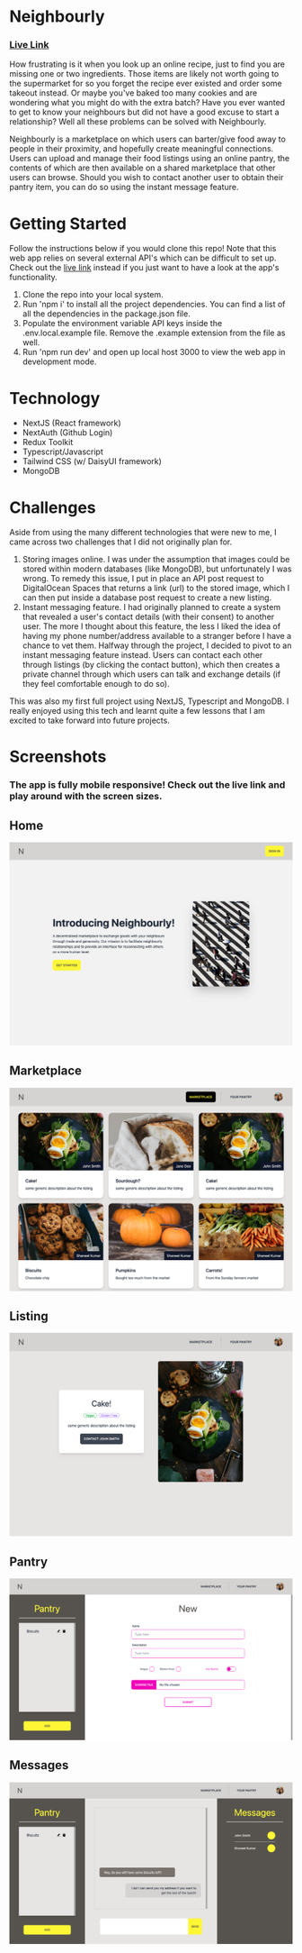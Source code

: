 <!--
This is a [Next.js](https://nextjs.org/) project bootstrapped with [`create-next-app`](https://github.com/vercel/next.js/tree/canary/packages/create-next-app).

## Getting Started

First, run the development server:

```bash
npm run dev
# or
yarn dev
```
Open [http://localhost:3000](http://localhost:3000) with your browser to see the result.
-->

# Neighbourly

### [Live Link](https://neighbourly.vercel.app/)

How frustrating is it when you look up an online recipe, just to find you are missing one or two ingredients. Those items are likely not worth going to the supermarket for so you forget the recipe ever existed and order some takeout instead. Or maybe you've baked too many cookies and are wondering what you might do with the extra batch? Have you ever wanted to get to know your neighbours but did not have a good excuse to start a relationship? Well all these problems can be solved with Neighbourly.

Neighbourly is a marketplace on which users can barter/give food away to people in their proximity, and hopefully create meaningful connections. Users can upload and manage their food listings using an online pantry, the contents of which are then available on a shared marketplace that other users can browse. Should you wish to contact another user to obtain their pantry item, you can do so using the instant message feature.

# Getting Started

Follow the instructions below if you would clone this repo! Note that this web app relies on several external API's which can be difficult to set up. Check out the [live link](https://neighbourly.vercel.app/) instead if you just want to have a look at the app's functionality.

1. Clone the repo into your local system.
2. Run 'npm i' to install all the project dependencies. You can find a list of all the dependencies in the package.json file.
3. Populate the environment variable API keys inside the .env.local.example file. Remove the .example extension from the file as well.
4. Run 'npm run dev' and open up local host 3000 to view the web app in development mode.

# Technology

- NextJS (React framework)
- NextAuth (Github Login)
- Redux Toolkit
- Typescript/Javascript
- Tailwind CSS (w/ DaisyUI framework)
- MongoDB

# Challenges

Aside from using the many different technologies that were new to me, I came across two challenges that I did not originally plan for.

1.  Storing images online. I was under the assumption that images could be stored within modern databases (like MongoDB), but unfortunately I was wrong. To remedy this issue, I put in place an API post request to DigitalOcean Spaces that returns a link (url) to the stored image, which I can then put inside a database post request to create a new listing.
2.  Instant messaging feature. I had originally planned to create a system that revealed a user's contact details (with their consent) to another user. The more I thought about this feature, the less I liked the idea of having my phone number/address available to a stranger before I have a chance to vet them. Halfway through the project, I decided to pivot to an instant messaging feature instead. Users can contact each other through listings (by clicking the contact button), which then creates a private channel through which users can talk and exchange details (if they feel comfortable enough to do so).

This was also my first full project using NextJS, Typescript and MongoDB. I really enjoyed using this tech and learnt quite a few lessons that I am excited to take forward into future projects.

# Screenshots

### The app is fully mobile responsive! Check out the live link and play around with the screen sizes.

## Home
![home](readme_assets/home.png)
## Marketplace
![marketplace](readme_assets/marketplace.png)
## Listing
![listing](readme_assets/listing.png)
## Pantry
![pantry](readme_assets/pantry.png)
## Messages
![messages](readme_assets/messages.png)

